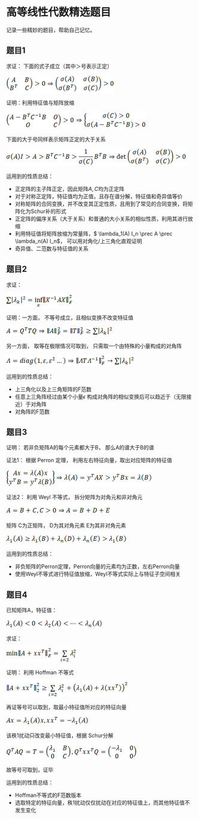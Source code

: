 # 高等线性代数精选题目

记录一些精妙的题目，帮助自己记忆。

## 题目1

求证： 下面的式子成立（其中＞号表示正定）

![img](AdvanceAgreProblem.assets/clip_image002.gif)



证明：利用特征值与矩阵放缩

![img](AdvanceAgreProblem.assets/clip_image004.gif)



下面的大于号同样表示矩阵正定的大于关系

![img](AdvanceAgreProblem.assets/clip_image006.gif)

运用到的性质总结：

* 正定阵的主子阵正定，因此矩阵$A,C$均为正定阵
* 对于对称正定阵，特征值均为正值，且存在谱分解，特征值和奇异值等价
* 对称矩阵的合同变换，并不改变其正定性质，且用到了常见的合同变换，将矩阵化为Schur补的形式
* 正定阵的偏序关系（大于关系）和普通的大小关系的相似性质，利用其进行放缩
* 利用特征值将矩阵放缩为常量阵，$ \lambda_1(A) I_n \prec  A \prec \lambda_n(A) I_n$， 可以用对角化/上三角化直观证明
* 奇异值、二范数与特征值的关系



## 题目2

求证：

![img](AdvanceAgreProblem.assets/clip_image008.gif)

证明：一方面， 不等号成立，且相似变换不改变特征值

![img](AdvanceAgreProblem.assets/clip_image010.gif)

另一方面， 取等在极限情况可取到， 只需取一个由特殊的小量构成的对角阵

![img](AdvanceAgreProblem.assets/clip_image012.gif)

运用到的性质总结：

* 上三角化以及上三角矩阵的F范数
* 任意上三角阵经过由某个小量$\epsilon$ 构成对角阵的相似变换后可以趋近于（无限接近）于对角阵
* 对角阵的F范数



## 题目3

证明： 若非负矩阵A的每个元素都大于B， 那么A的谱大于B的谱

证法1： 根据 Perron 定理， 利用左右特征向量，取出对应矩阵的特征值

![img](AdvanceAgreProblem.assets/clip_image014.gif)

证法2： 利用 Weyl 不等式， 拆分矩阵为对角元和非对角元

![img](AdvanceAgreProblem.assets/clip_image016.gif)

矩阵 C为正矩阵， D为其对角元素 E为其非对角元素

![img](AdvanceAgreProblem.assets/clip_image018.gif)

运用到的性质总结：

* 非负矩阵的Perron定理，Perron向量的元素均为正数，左右Perron向量
* 使用Weyl不等式进行特征值放缩，Weyl不等式实际上与特征子空间相关



## 题目4

已知矩阵A，特征值：

![img](AdvanceAgreProblem.assets/clip_image020.gif)

求证：

![img](AdvanceAgreProblem.assets/clip_image022.gif)

证明： 利用 Hoffman 不等式

![img](AdvanceAgreProblem.assets/clip_image024.gif)

再证等号可以取到，取最小特征值所对应的特征向量

![img](AdvanceAgreProblem.assets/clip_image026.gif)

该秩1扰动只改变最小特征值，根据 Schur分解

![img](AdvanceAgreProblem.assets/clip_image028.gif)

故等号可取到，证毕



运用到的性质总结：

* Hoffman不等式的F范数版本
* 选取特定的特征向量，秩1扰动仅仅扰动在对应的特征值上，而其他特征值不发生变化
